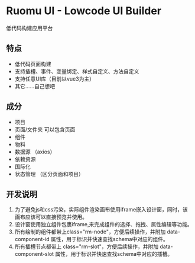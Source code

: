 # Ruomu UI - Lowcode UI Builder

低代码构建应用平台

## 特点
- 低代码页面构建
- 支持插槽、事件、变量绑定、样式自定义、方法自定义
- 支持任意UI库（目前以vue3为主）
- 其它……自己想吧

## 成分
- 项目
- 页面/文件夹 可以包含页面
- 组件
- 物料
- 数据源 （axios）
- 依赖资源
- 国际化
- 状态管理 （区分页面和项目）



## 开发说明
1. 为了避免js和css污染，实际组件渲染画布使用iframe嵌入设计窗，同时，该画布应该可以直接预览并使用。
2. 设计窗使用独立组件包裹iframe,来完成组件的选择、拖拽、属性编辑等功能。
3. 所有绘制的组件都带上class="rm-node"，方便后续操作，并附加 data-component-id 属性，用于标识并快速查找schema中对应的组件。
4. 所有插槽节点都带上 class="rm-slot"，方便后续操作，并附加 data-component-slot 属性，用于标识并快速查找schema中对应的插槽。

[//]: # (changeset add/version/publish)